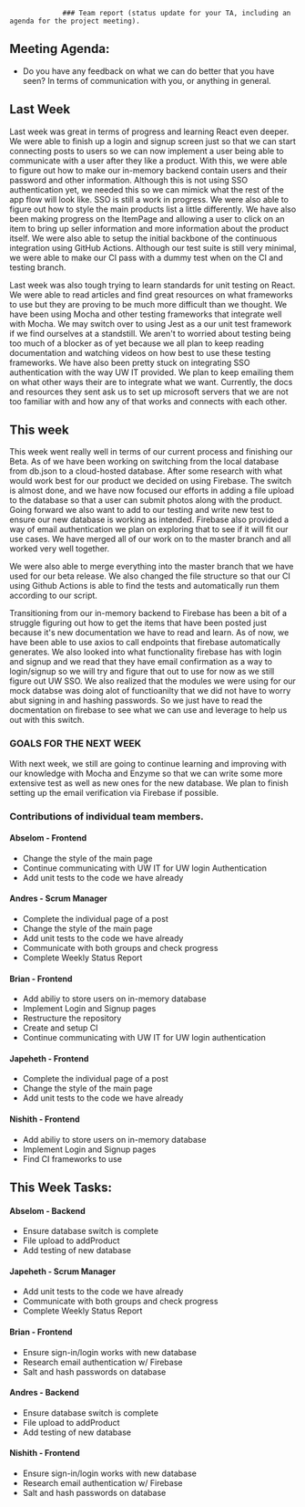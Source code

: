                  ### Team report (status update for your TA, including an agenda for the project meeting).

## Meeting Agenda:

- Do you have any feedback on what we can do better that you have seen? In terms of communication with you, or anything in general.

## Last Week
Last week was great in terms of progress and learning React even deeper. We were able to finish up a login and signup
screen just so that we can start connecting posts to users so we can now implement a user being able to communicate with
a user after they like a product. With this, we were able to figure out how to make our in-memory backend contain users
and their password and other information. Although this is not using SSO authentication yet, we needed this so we can
mimick what the rest of the app flow will look like. SSO is still a work in progress. We were also able to figure out
how to style the main products list a little differently. We have also been making progress on the ItemPage and allowing
a user to click on an item to bring up seller information and more information about the product itself. We were also
able to setup the initial backbone of the continuous integration using GitHub Actions. Although our test suite is still
very minimal, we were able to make our CI pass with a dummy test when on the CI and testing branch.

Last week was also tough trying to learn standards for unit testing on React. We were able to read articles and find
great resources on what frameworks to use but they are proving to be much more difficult than we thought. We have been
using Mocha and other testing frameworks that integrate well with Mocha. We may switch over to using Jest as a our unit
test framework if we find ourselves at a standstill. We aren't to worried about testing being too much of a blocker as
of yet because we all plan to keep reading documentation and watching videos on how best to use these testing frameworks.
We have also been pretty stuck on integrating SSO authentication with the way UW IT provided. We plan to keep emailing
them on what other ways their are to integrate what we want. Currently, the docs and resources they sent ask us to set
up microsoft servers that we are not too familiar with and how any of that works and connects with each other.
## This week

This week went really well in terms of our current process and finishing our Beta. As of we have been working on switching
from the local database from db.json to a cloud-hosted database. After some research with what would work best for
our product we decided on using Firebase. The switch is almost done, and we have now focused our efforts in adding a file
upload to the database so that a user can submit photos along with the product. Going forward we also want to add
to our testing and write new test to ensure our new database is working as intended. Firebase also provided a way of
email authentication we plan on exploring that to see if it will fit our use cases. We have merged all of our work on to
the master branch and all worked very well together.

We were also able to merge everything into the master branch that we have used for our beta release. We also changed the file structure so that our CI using Github Actions is able to find the tests and automatically run them according to our script.

Transitioning from our in-memory backend to Firebase has been a bit of a struggle figuring out how to get the items that have been posted just because it's new documentation we have to read and learn. As of now, we have been able to use axios to call endpoints that firebase automatically generates. We also looked into what functionality firebase has with login and signup and we read that they have email confirmation as a way to login/signup so we will try and figure that out to use for now as we still figure out UW SSO. We also realized that the modules we were using for our mock databse was doing alot of functioanilty that we did not have to worry abut signing in and hashing passwords. So we just have to read the docmentation on firebase to see what we can use and leverage to help us out with this switch.

### GOALS FOR THE NEXT WEEK
With next week, we still are going to continue learning and improving with our knowledge with Mocha and Enzyme so that
we can write some more extensive test as well as new ones for the new database. We plan to finish setting up the
email verification via Firebase if possible.


### Contributions of individual team members.

#### Abselom - Frontend
- Change the style of the main page
- Continue communicating with UW IT for UW login Authentication
- Add unit tests to the code we have already

#### Andres - Scrum Manager
- Complete the individual page of a post
- Change the style of the main page
- Add unit tests to the code we have already
- Communicate with both groups and check progress
- Complete Weekly Status Report

#### Brian - Frontend
- Add abiliy to store users on in-memory database
- Implement Login and Signup pages
- Restructure the repository
- Create and setup CI
- Continue communicating with UW IT for UW login authentication

#### Japeheth - Frontend
- Complete the individual page of a post
- Change the style of the main page
- Add unit tests to the code we have already

#### Nishith - Frontend
- Add abiliy to store users on in-memory database
- Implement Login and Signup pages
- Find CI frameworks to use



## This Week Tasks:

#### Abselom - Backend
- Ensure database switch is complete
- File upload to addProduct
- Add testing of new database

#### Japeheth - Scrum Manager
- Add unit tests to the code we have already
- Communicate with both groups and check progress
- Complete Weekly Status Report

#### Brian - Frontend
- Ensure sign-in/login works with new database
- Research email authentication w/ Firebase
- Salt and hash passwords on database

#### Andres - Backend
- Ensure database switch is complete
- File upload to addProduct
- Add testing of new database

#### Nishith - Frontend
- Ensure sign-in/login works with new database
- Research email authentication w/ Firebase
- Salt and hash passwords on database

